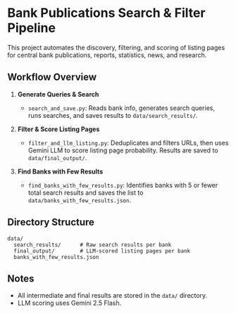 # Bank Publications Search & Filter Pipeline

This project automates the discovery, filtering, and scoring of listing pages for central bank publications, reports, statistics, news, and research.

## Workflow Overview

1. **Generate Queries & Search**
   - `search_and_save.py`: Reads bank info, generates search queries, runs searches, and saves results to `data/search_results/`.

2. **Filter & Score Listing Pages**
   - `filter_and_llm_listing.py`: Deduplicates and filters URLs, then uses Gemini LLM to score listing page probability. Results are saved to `data/final_output/`.

3. **Find Banks with Few Results**
   - `find_banks_with_few_results.py`: Identifies banks with 5 or fewer total search results and saves the list to `data/banks_with_few_results.json`.

## Directory Structure

```
data/
  search_results/      # Raw search results per bank
  final_output/        # LLM-scored listing pages per bank
  banks_with_few_results.json
```

## Notes

- All intermediate and final results are stored in the `data/` directory.
- LLM scoring uses Gemini 2.5 Flash.
